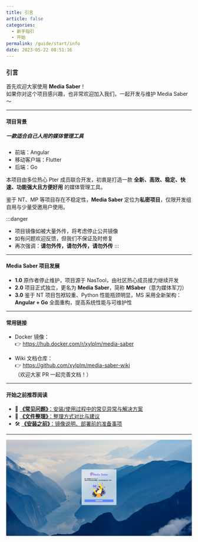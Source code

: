 ```yaml
---
title: 引言
article: false
categories: 
  - 新手指引
  - 开始
permalink: /guide/start/info
date: 2023-05-22 08:51:16
---
```


### 引言

首先欢迎大家使用 **Media Saber**！  
如果你对这个项目感兴趣，也非常欢迎加入我们，一起开发与维护 Media Saber～

---

#### 项目背景

##### 一款适合自己人用的媒体管理工具

- 前端：Angular  
- 移动客户端：Flutter  
- 后端：Go  

本项目由多位热心 Pter 成员联合开发，初衷是打造一款 **全新、高效、稳定、快速、功能强大且方便好用** 的媒体管理工具。  

鉴于 NT、MP 等项目存在不稳定性，**Media Saber** 定位为**私密项目**，仅限开发组自用与少量受邀用户使用。

:::danger
- 项目镜像如被大量外传，将考虑停止公共镜像
- 如有问题欢迎反馈，但我们不保证及时修复
- 再次强调：**请勿外传，请勿外传，请勿外传**
:::

---

#### Media Saber 项目发展

- **1.0** 原作者停止维护，项目源于 NasTool，由社区热心成员接力继续开发  
- **2.0** 项目正式独立，更名为 **Media Saber**，简称 **MSaber**（意为媒体军刀）  
- **3.0** 鉴于 NT 项目包袱较重、Python 性能瓶颈明显，MS 采用全新架构：**Angular + Go** 全面重构，提高系统性能与可维护性  

---

#### 常用链接

- Docker 镜像：  
  👉 <https://hub.docker.com/r/xylplm/media-saber>

- Wiki 文档仓库：  
  👉 <https://github.com/xylplm/media-saber-wiki>  
  （欢迎大家 PR 一起完善文档！）

---

#### 开始之前推荐阅读

- 📌 [**《常见问题》**：安装/使用过程中的常见异常与解决方案](/guide/start/problem/)
- 📂 [**《文件整理》**：整理方式对比与建议](/docs/other/glossary/#转移方式)
- 🛠️ [**《安装之前》**：镜像说明、部署前的准备事项](/guide/install/start/)

---

<div align="center"><img src="./images/yy/yy01.png" width="800"/></div>
